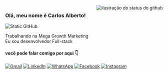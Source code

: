 <img align='right' src="https://github-readme-stats.vercel.app/api?username=carlosallberto&show_icons=true&title_color=9fef00&text_color=dddddd&icon_color=dddddd&bg_color=0a0a0a&cache_seconds=2300" alt="ilustração do status do github">

### Olá, meu nome é Carlos Alberto!

<img src="https://img.shields.io/static/v1?label=Overview&message=CarlosAllberto&color=202020&style=for-the-badge&logo=GitHub" alt="Static GitHub">

<p>Trabalhando na Mega Growth Marketing<br/> Eu sou desenvolvedor Full-stack</p>

#### você pode falar comigo por aqui 👇

<p align="left">
  <a href="mailto:dasilvacarlosalberto344@gmail.com" title="Gmail">
  <img src="https://img.shields.io/badge/-Gmail-0a0a0a?style=flat-square&labelColor=0a0a0a&logo=gmail&logoColor=white&link=mailto:dasilvacarlosalberto344@gmail.com" alt="Gmail"/></a>
  <a href="https://www.linkedin.com/in/carlosallberto344/" title="LinkedIn">
  <img src="https://img.shields.io/badge/-Linkedin-0a0a0a?style=flat-square&logo=Linkedin&logoColor=white&link=https://www.linkedin.com/in/carlosallberto344" alt="LinkedIn"/></a>
  <a href="https://api.whatsapp.com/send?phone=5587991156513" title="WhatsApp">
  <img src="https://img.shields.io/badge/-WhatsApp-0a0a0a?style=flat-square&labelColor=0a0a0a&logo=whatsapp&logoColor=white&link=https://api.whatsapp.com/send?phone=5587991156513" alt="WhatsApp"/></a>
  <a href="https://www.facebook.com/profile.php?id=100070570160629" title="Facebook">
  <img src="https://img.shields.io/badge/-Facebook-0a0a0a?style=flat-square&labelColor=0a0a0a&logo=facebook&logoColor=white&link=https://www.facebook.com/profile.php?id=100070570160629" alt="Facebook"/></a>
  <a href="https://www.instagram.com/carlosallberto.dev" title="Instagram">
  <img src="https://img.shields.io/badge/-Instagram-0a0a0a?style=flat-square&labelColor=0a0a0a&logo=instagram&logoColor=white&link=https://www.instagram.com/carlosallberto.dev" alt="Instagram"/></a>
</p>
